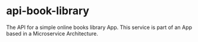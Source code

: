 # api-book-library
The API for a simple online books library App. This service is part of an App based in a Microservice Architecture.
